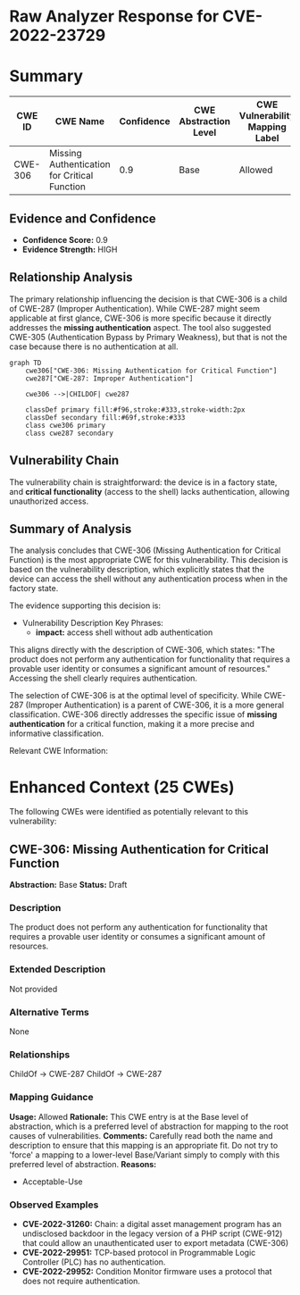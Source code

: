 # Raw Analyzer Response for CVE-2022-23729

# Summary
| CWE ID | CWE Name | Confidence | CWE Abstraction Level | CWE Vulnerability Mapping Label | CWE-Vulnerability Mapping Notes |
|---|---|---|---|---|---|
| CWE-306 | Missing Authentication for Critical Function | 0.9 | Base | Allowed | Primary CWE |

## Evidence and Confidence

*   **Confidence Score:** 0.9
*   **Evidence Strength:** HIGH

## Relationship Analysis
The primary relationship influencing the decision is that CWE-306 is a child of CWE-287 (Improper Authentication). While CWE-287 might seem applicable at first glance, CWE-306 is more specific because it directly addresses the **missing authentication** aspect. The tool also suggested CWE-305 (Authentication Bypass by Primary Weakness), but that is not the case because there is no authentication at all.

```mermaid
graph TD
    cwe306["CWE-306: Missing Authentication for Critical Function"]
    cwe287["CWE-287: Improper Authentication"]
    
    cwe306 -->|CHILDOF| cwe287
    
    classDef primary fill:#f96,stroke:#333,stroke-width:2px
    classDef secondary fill:#69f,stroke:#333
    class cwe306 primary
    class cwe287 secondary
```

## Vulnerability Chain
The vulnerability chain is straightforward: the device is in a factory state, and **critical functionality** (access to the shell) lacks authentication, allowing unauthorized access.

## Summary of Analysis
The analysis concludes that CWE-306 (Missing Authentication for Critical Function) is the most appropriate CWE for this vulnerability. This decision is based on the vulnerability description, which explicitly states that the device can access the shell without any authentication process when in the factory state.

The evidence supporting this decision is:
- Vulnerability Description Key Phrases:
  - **impact:** access shell without adb authentication

This aligns directly with the description of CWE-306, which states: "The product does not perform any authentication for functionality that requires a provable user identity or consumes a significant amount of resources." Accessing the shell clearly requires authentication.

The selection of CWE-306 is at the optimal level of specificity. While CWE-287 (Improper Authentication) is a parent of CWE-306, it is a more general classification. CWE-306 directly addresses the specific issue of **missing authentication** for a critical function, making it a more precise and informative classification.

Relevant CWE Information:

# Enhanced Context (25 CWEs)
The following CWEs were identified as potentially relevant to this vulnerability:

## CWE-306: Missing Authentication for Critical Function
**Abstraction:** Base
**Status:** Draft

### Description
The product does not perform any authentication for functionality that requires a provable user identity or consumes a significant amount of resources.

### Extended Description
Not provided

### Alternative Terms
None

### Relationships
ChildOf -> CWE-287
ChildOf -> CWE-287

### Mapping Guidance
**Usage:** Allowed
**Rationale:** This CWE entry is at the Base level of abstraction, which is a preferred level of abstraction for mapping to the root causes of vulnerabilities.
**Comments:** Carefully read both the name and description to ensure that this mapping is an appropriate fit. Do not try to 'force' a mapping to a lower-level Base/Variant simply to comply with this preferred level of abstraction.
**Reasons:**
- Acceptable-Use

### Observed Examples
- **CVE-2022-31260:** Chain: a digital asset management program has an undisclosed backdoor in the legacy version of a PHP script (CWE-912) that could allow an unauthenticated user to export metadata (CWE-306)
- **CVE-2022-29951:** TCP-based protocol in Programmable Logic Controller (PLC) has no authentication.
- **CVE-2022-29952:** Condition Monitor firmware uses a protocol that does not require authentication.